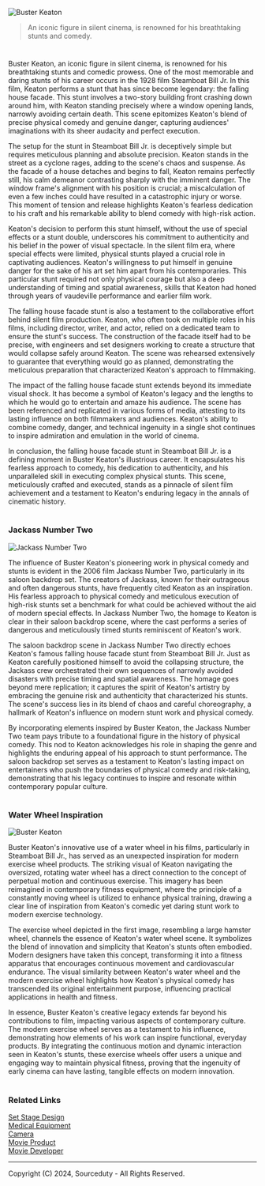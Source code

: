 ![Buster Keaton](https://github.com/sourceduty/Buster_Keaton/assets/123030236/ee14f070-c3ca-489e-a234-52293ea78f0d)

> An iconic figure in silent cinema, is renowned for his breathtaking stunts and comedy.

#

Buster Keaton, an iconic figure in silent cinema, is renowned for his breathtaking stunts and comedic prowess. One of the most memorable and daring stunts of his career occurs in the 1928 film Steamboat Bill Jr. In this film, Keaton performs a stunt that has since become legendary: the falling house facade. This stunt involves a two-story building front crashing down around him, with Keaton standing precisely where a window opening lands, narrowly avoiding certain death. This scene epitomizes Keaton's blend of precise physical comedy and genuine danger, capturing audiences' imaginations with its sheer audacity and perfect execution.

The setup for the stunt in Steamboat Bill Jr. is deceptively simple but requires meticulous planning and absolute precision. Keaton stands in the street as a cyclone rages, adding to the scene's chaos and suspense. As the facade of a house detaches and begins to fall, Keaton remains perfectly still, his calm demeanor contrasting sharply with the imminent danger. The window frame's alignment with his position is crucial; a miscalculation of even a few inches could have resulted in a catastrophic injury or worse. This moment of tension and release highlights Keaton's fearless dedication to his craft and his remarkable ability to blend comedy with high-risk action.

Keaton's decision to perform this stunt himself, without the use of special effects or a stunt double, underscores his commitment to authenticity and his belief in the power of visual spectacle. In the silent film era, where special effects were limited, physical stunts played a crucial role in captivating audiences. Keaton's willingness to put himself in genuine danger for the sake of his art set him apart from his contemporaries. This particular stunt required not only physical courage but also a deep understanding of timing and spatial awareness, skills that Keaton had honed through years of vaudeville performance and earlier film work.

The falling house facade stunt is also a testament to the collaborative effort behind silent film production. Keaton, who often took on multiple roles in his films, including director, writer, and actor, relied on a dedicated team to ensure the stunt's success. The construction of the facade itself had to be precise, with engineers and set designers working to create a structure that would collapse safely around Keaton. The scene was rehearsed extensively to guarantee that everything would go as planned, demonstrating the meticulous preparation that characterized Keaton's approach to filmmaking.

The impact of the falling house facade stunt extends beyond its immediate visual shock. It has become a symbol of Keaton's legacy and the lengths to which he would go to entertain and amaze his audience. The scene has been referenced and replicated in various forms of media, attesting to its lasting influence on both filmmakers and audiences. Keaton's ability to combine comedy, danger, and technical ingenuity in a single shot continues to inspire admiration and emulation in the world of cinema.

In conclusion, the falling house facade stunt in Steamboat Bill Jr. is a defining moment in Buster Keaton's illustrious career. It encapsulates his fearless approach to comedy, his dedication to authenticity, and his unparalleled skill in executing complex physical stunts. This scene, meticulously crafted and executed, stands as a pinnacle of silent film achievement and a testament to Keaton's enduring legacy in the annals of cinematic history.

#
### Jackass Number Two

![Jackass Number Two](https://github.com/sourceduty/Buster_Keaton/assets/123030236/f18b331c-d698-400d-955d-7bcb5860b19f)

The influence of Buster Keaton's pioneering work in physical comedy and stunts is evident in the 2006 film Jackass Number Two, particularly in its saloon backdrop set. The creators of Jackass, known for their outrageous and often dangerous stunts, have frequently cited Keaton as an inspiration. His fearless approach to physical comedy and meticulous execution of high-risk stunts set a benchmark for what could be achieved without the aid of modern special effects. In Jackass Number Two, the homage to Keaton is clear in their saloon backdrop scene, where the cast performs a series of dangerous and meticulously timed stunts reminiscent of Keaton's work.

The saloon backdrop scene in Jackass Number Two directly echoes Keaton's famous falling house facade stunt from Steamboat Bill Jr. Just as Keaton carefully positioned himself to avoid the collapsing structure, the Jackass crew orchestrated their own sequences of narrowly avoided disasters with precise timing and spatial awareness. The homage goes beyond mere replication; it captures the spirit of Keaton's artistry by embracing the genuine risk and authenticity that characterized his stunts. The scene's success lies in its blend of chaos and careful choreography, a hallmark of Keaton's influence on modern stunt work and physical comedy.

By incorporating elements inspired by Buster Keaton, the Jackass Number Two team pays tribute to a foundational figure in the history of physical comedy. This nod to Keaton acknowledges his role in shaping the genre and highlights the enduring appeal of his approach to stunt performance. The saloon backdrop set serves as a testament to Keaton's lasting impact on entertainers who push the boundaries of physical comedy and risk-taking, demonstrating that his legacy continues to inspire and resonate within contemporary popular culture.

#
### Water Wheel Inspiration

![Buster Keaton](https://github.com/sourceduty/Buster_Keaton/assets/123030236/af224813-4f6a-4871-87fe-bb427f4049fa)

Buster Keaton's innovative use of a water wheel in his films, particularly in Steamboat Bill Jr., has served as an unexpected inspiration for modern exercise wheel products. The striking visual of Keaton navigating the oversized, rotating water wheel has a direct connection to the concept of perpetual motion and continuous exercise. This imagery has been reimagined in contemporary fitness equipment, where the principle of a constantly moving wheel is utilized to enhance physical training, drawing a clear line of inspiration from Keaton's comedic yet daring stunt work to modern exercise technology.

The exercise wheel depicted in the first image, resembling a large hamster wheel, channels the essence of Keaton's water wheel scene. It symbolizes the blend of innovation and simplicity that Keaton's stunts often embodied. Modern designers have taken this concept, transforming it into a fitness apparatus that encourages continuous movement and cardiovascular endurance. The visual similarity between Keaton's water wheel and the modern exercise wheel highlights how Keaton's physical comedy has transcended its original entertainment purpose, influencing practical applications in health and fitness.

In essence, Buster Keaton's creative legacy extends far beyond his contributions to film, impacting various aspects of contemporary culture. The modern exercise wheel serves as a testament to his influence, demonstrating how elements of his work can inspire functional, everyday products. By integrating the continuous motion and dynamic interaction seen in Keaton's stunts, these exercise wheels offer users a unique and engaging way to maintain physical fitness, proving that the ingenuity of early cinema can have lasting, tangible effects on modern innovation.

#
### Related Links

[Set Stage Design](https://github.com/sourceduty/Set_Stage_Design)
<br>
[Medical Equipment](https://github.com/sourceduty/Medical_Equipment)
<br>
[Camera](https://github.com/sourceduty/Camera)
<br>
[Movie Product](https://github.com/sourceduty/Movie_Product)
<br>
[Movie Developer](https://github.com/sourceduty/Movie_Developer)

***
Copyright (C) 2024, Sourceduty - All Rights Reserved.
